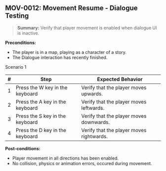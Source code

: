 ## **MOV-0012:** Movement Resume - Dialogue Testing  

> **Summary:** Verify that player movement is enabled when dialogue UI is inactive.  <br>

**Preconditions:** 

- The player is in a map, playing as a character of a story.
- The Dialogue interaction has recently finished.

Scenario 1 

 | \# | Step | Expected Behavior | 
 |----|------|-------------------| 
 |  1 |   Press the W key in the keyboard   | Verify that the player moves upwards.   | 
 |  2 |   Press the A key in the keyboard   | Verify that the player moves leftwards.   |  
 |  3 |   Press the S key in the keyboard   | Verify that the player moves downwards.  |
 |  4 |   Press the D key in the keyboard   | Verify that the player moves rightwards.  |

**Post-conditions:**  

 - Player movement in all directions has been enabled. 
 - No collision, physics or animation errors, occured during movement.
